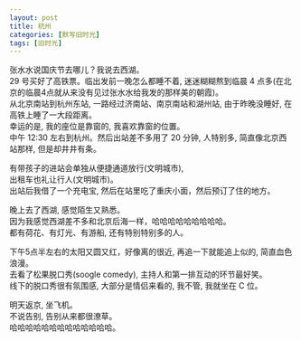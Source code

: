 ```yaml
---
layout: post
title: 杭州
categories: [默写旧时光]
tags: [旧时光]
---
```


张水水说国庆节去哪儿？我说去西湖。   
29 号买好了高铁票。临出发前一晚怎么都睡不着, 迷迷糊糊熬到临晨 4 点多(在北京的临晨4点就从来没有见过张水水给我发的那样美的朝霞)。   
从北京南站到杭州东站, 一路经过济南站、南京南站和湖州站, 由于昨晚没睡好, 在高铁上睡了一大段距离。  
幸运的是, 我的座位是靠窗的, 我喜欢靠窗的位置。   
中午 12:30 左右到杭州。然后出站差不多用了 20 分钟, 人特别多, 简直像北京西站那样, 但是却井井有条。     

有带孩子的进站会单独从便捷通道放行(文明城市),      
出租车也礼让行人(文明城市)。   
出站后我借了一个充电宝, 然后在站里吃了重庆小面，然后预订了住的地方。      


晚上去了西湖, 感觉陌生又熟悉。    
因为我感觉西湖差不多和北京后海一样，哈哈哈哈哈哈哈哈哈。   
都有荷花、有灯光、有游船, 还有特别特别多的人。        

下午5点半左右的太阳又圆又红，好像离的很近, 再追一下就能追上似的, 简直血色浪漫。   
去看了松果脱口秀(soogle comedy), 主持人和第一排互动的环节最好笑。    
线下的脱口秀很有氛围感, 大部分是情侣来看的, 我不管, 我就坐在 C 位。       

明天返京, 坐飞机。   
不说告别, 告别从来都很潦草。      
哈哈哈哈哈哈哈哈哈哈哈哈哈。   
